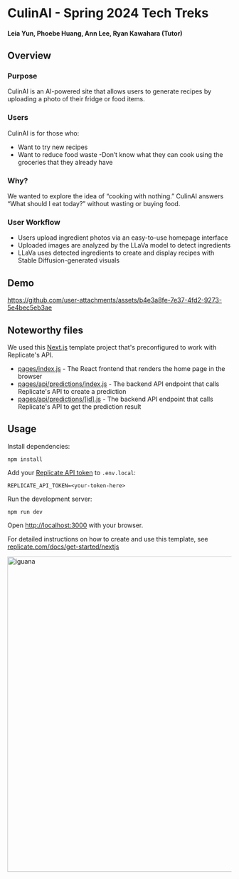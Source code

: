 # CulinAI - Spring 2024 Tech Treks

#### Leia Yun, Phoebe Huang, Ann Lee, Ryan Kawahara (Tutor)

## Overview

### Purpose

CulinAI is an AI-powered site that allows users to generate recipes by uploading a photo of their fridge or food items.

### Users

CulinAI is for those who:

- Want to try new recipes
- Want to reduce food waste
  -Don’t know what they can cook using the groceries that they already have

### Why?

We wanted to explore the idea of “cooking with nothing.”
CulinAI answers “What should I eat today?” without wasting or buying food.

### User Workflow

- Users upload ingredient photos via an easy-to-use homepage interface
- Uploaded images are analyzed by the LLaVa model to detect ingredients
- LLaVa uses detected ingredients to create and display recipes with Stable Diffusion-generated visuals

## Demo

https://github.com/user-attachments/assets/b4e3a8fe-7e37-4fd2-9273-5e4bec5eb3ae

## Noteworthy files

We used this [Next.js](https://nextjs.org/) template project that's preconfigured to work with Replicate's API.

- [pages/index.js](pages/index.js) - The React frontend that renders the home page in the browser
- [pages/api/predictions/index.js](pages/api/predictions/index.js) - The backend API endpoint that calls Replicate's API to create a prediction
- [pages/api/predictions/[id].js](pages/api/predictions/[id].js) - The backend API endpoint that calls Replicate's API to get the prediction result

## Usage

Install dependencies:

```console
npm install
```

Add your [Replicate API token](https://replicate.com/account#token) to `.env.local`:

```
REPLICATE_API_TOKEN=<your-token-here>
```

Run the development server:

```console
npm run dev
```

Open [http://localhost:3000](http://localhost:3000) with your browser.

For detailed instructions on how to create and use this template, see [replicate.com/docs/get-started/nextjs](https://replicate.com/docs/get-started/nextjs)

<img width="707" alt="iguana" src="https://github.com/user-attachments/assets/4e0f4e7c-da88-410e-95b9-d74e0e58ddf4">
